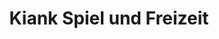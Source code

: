---
title: "Kiank Spiel und Freizeit"
url: /weisswasser-o-l/kiank-spiel-und-freizeit/
shop: Spielzeug
---